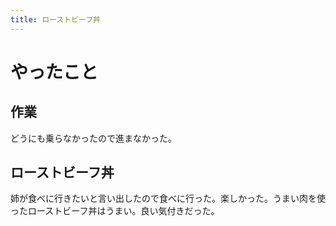 ```yaml
---
title: ローストビーフ丼
---
```


# やったこと

## 作業

どうにも乗らなかったので進まなかった。

## ローストビーフ丼

姉が食べに行きたいと言い出したので食べに行った。楽しかった。うまい肉を使ったローストビーフ丼はうまい。良い気付きだった。
